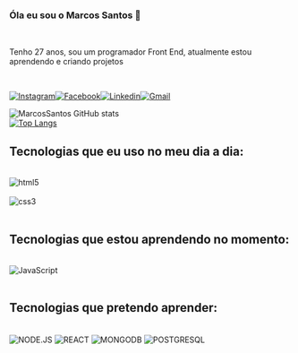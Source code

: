 

### Óla eu sou o Marcos Santos 👋
<br>
<p>Tenho 27 anos, sou um programador Front End, atualmente estou aprendendo e criando projetos</p>
<br>

[![Instagram](https://img.shields.io/badge/Instagram-E4405F?style=for-the-badge&logo=instagram&logoColor=white)](https://www.instagram.com/marquinhos.santos95/)[![Facebook](https://img.shields.io/badge/Facebook-1877F2?style=for-the-badge&logo=facebook&logoColor=white)](https://www.facebook.com/marquinhos.santos.148)[![Linkedin](https://img.shields.io/badge/LinkedIn-0077B5?style=for-the-badge&logo=linkedin&logoColor=white)]()[![Gmail](https://img.shields.io/badge/Gmail-D14836?style=for-the-badge&logo=gmail&logoColor=white)](https://mail.google.com/mail/u/0/#inbox)


 ![MarcosSantos GitHub stats](https://github-readme-stats.vercel.app/api?username=MarcosSantos95&show_icons=true&theme=radical)
 <br>
 [![Top Langs](https://github-readme-stats.vercel.app/api/top-langs/?username=MarcosSantos95&layout=compact)](https://github.com/anuraghazra/github-readme-stats)

## Tecnologias que eu uso no meu dia a dia:


<div style="display: inline_block"><br>
<img align="center" alt="html5" src="https://img.shields.io/badge/HTML5-E34F26?style=for-the-badge&logo=html5&logoColor=white" />
</div>

<div style="display: inline_block"><br>
<img align="center" alt="css3" src="https://img.shields.io/badge/CSS3-1572B6?style=for-the-badge&logo=css3&logoColor=white" />
</div>
<br>
<h2> Tecnologias que estou aprendendo no momento:</h2>
<div style="display: inline_block"><br>
<img align="center" alt="JavaScript" src="https://img.shields.io/badge/JavaScript-F7DF1E?style=for-the-badge&logo=JavaScript&logoColor=white" />
</div>
<br>

<h2> Tecnologias que pretendo aprender:</h2>
<br>

<img align="center" alt="NODE.JS" src="https://img.shields.io/badge/Node.js-43853D?style=for-the-badge&logo=node.js&logoColor=white" />
<img align="center" alt="REACT" src="https://img.shields.io/badge/React-20232A?style=for-the-badge&logo=react&logoColor=61DAFB" />
<img align="center" alt="MONGODB" src="https://img.shields.io/badge/MongoDB-4EA94B?style=for-the-badge&logo=mongodb&logoColor=white" />
<img align="center" alt="POSTGRESQL" src="https://img.shields.io/badge/PostgreSQL-316192?style=for-the-badge&logo=postgresql&logoColor=white" />



 

 
